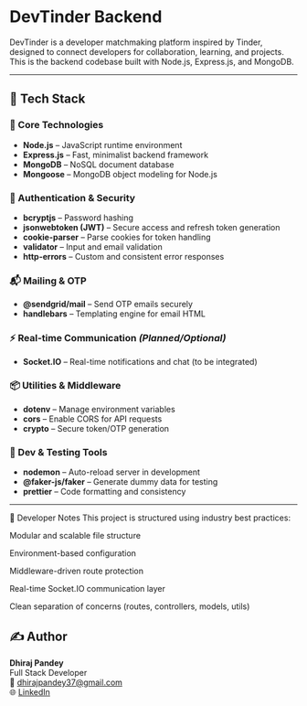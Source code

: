 # DevTinder Backend

DevTinder is a developer matchmaking platform inspired by Tinder, designed to connect developers for collaboration, learning, and projects. This is the backend codebase built with Node.js, Express.js, and MongoDB.

---

## 🚀 Tech Stack

### 🧰 Core Technologies
- **Node.js** – JavaScript runtime environment
- **Express.js** – Fast, minimalist backend framework
- **MongoDB** – NoSQL document database
- **Mongoose** – MongoDB object modeling for Node.js

### 🔐 Authentication & Security
- **bcryptjs** – Password hashing
- **jsonwebtoken (JWT)** – Secure access and refresh token generation
- **cookie-parser** – Parse cookies for token handling
- **validator** – Input and email validation
- **http-errors** – Custom and consistent error responses

### 📬 Mailing & OTP
- **@sendgrid/mail** – Send OTP emails securely
- **handlebars** – Templating engine for email HTML

### ⚡ Real-time Communication *(Planned/Optional)*
- **Socket.IO** – Real-time notifications and chat (to be integrated)

### 📦 Utilities & Middleware
- **dotenv** – Manage environment variables
- **cors** – Enable CORS for API requests
- **crypto** – Secure token/OTP generation

### 🧪 Dev & Testing Tools
- **nodemon** – Auto-reload server in development
- **@faker-js/faker** – Generate dummy data for testing
- **prettier** – Code formatting and consistency

---

🧠 Developer Notes
This project is structured using industry best practices:

Modular and scalable file structure

Environment-based configuration

Middleware-driven route protection

Real-time Socket.IO communication layer

Clean separation of concerns (routes, controllers, models, utils)

## ✍️ Author

**Dhiraj Pandey**  
Full Stack Developer  
📧 [dhirajpandey37@gmail.com](mailto:dhirajpandey37@gmail.com)  
🌐 [LinkedIn](https://linkedin.com/in/dhiraj-pandey-478aa9231/)
